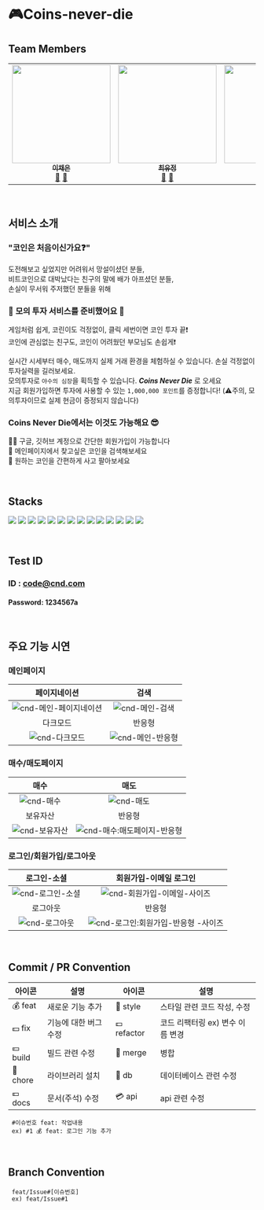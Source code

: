 # 🎮Coins-never-die

## Team Members

<!-- ALL-CONTRIBUTORS-LIST:START - Do not remove or modify this section -->
<!-- prettier-ignore-start -->
<!-- markdownlint-disable -->

<table>
  <tbody> 
    <tr>
      <td align="center"><a href="https://github.com/ichenny"><img src="https://user-images.githubusercontent.com/102204957/214783122-96b24bab-b372-4ecf-9d5f-38d9ae4ce9cb.png" width="200px;" alt=""/><br /><sub><b>이채은</b></sub></a><br /><a href="https://github.com/3-talking-potatoes/coins-never-die/commits?author=ichenny" title="Documentation">🐬</a> <a href="https://github.com/3-talking-potatoes/coins-never-die/pulls?q=is%3Apr+author%3Aichenny" title="Pull Requests">🥔</a></td>      
      <td align="center"><a href="https://github.com/z1zonemoi"><img src="https://user-images.githubusercontent.com/102204957/214783336-81c6dbe9-8029-4db2-855f-64cb4371c60e.png" width="200px;" alt=""/><br /><sub><b>
최유정</b></sub></a><br /><a href="https://github.com/3-talking-potatoes/coins-never-die/commits?author=z1zonemoi" title="Documentation">🐬</a> <a href="https://github.com/3-talking-potatoes/coins-never-die/pulls?q=is%3Apr+author%3Az1zonemoi" title="Pull Requests">🥔</a></td>
      <td align="center"><a href="https://github.com/94sssh"><img src="https://user-images.githubusercontent.com/102204957/214783258-2e8388ec-eda1-4191-bf22-312233bef727.png" width="200px;" alt=""/><br /><sub><b>한승호</b></sub></a><br /><a href="https://github.com/3-talking-potatoes/coins-never-die/commits?author=94sssh" title="Documentation">🐬</a> <a href="https://github.com/3-talking-potatoes/coins-never-die/pulls?q=is%3Apr+author%3A94sssh" title="Pull Requests">🥔</a></td>
    </tr>
  </tbody>
</table>

<!-- markdownlint-restore -->
<!-- prettier-ignore-end -->

<!-- ALL-CONTRIBUTORS-LIST:END -->

<br/>

## 서비스 소개
### "코인은 처음이신가요❓"  

도전해보고 싶었지만 어려워서 망설이셨던 분들,   
비트코인으로 대박났다는 친구의 말에 배가 아프셨던 분들,   
손실이 무서워 주저했던 분들을 위해   
  
### 🎉 **모의 투자 서비스를 준비했어요** 🎉   

게임처럼 쉽게, 코린이도 걱정없이, 클릭 세번이면 코인 투자 끝❗️  
코인에 관심없는 친구도, 코인이 어려웠던 부모님도 손쉽게❗️  

실시간 시세부터 매수, 매도까지 실제 거래 환경을 체험하실 수 있습니다. 손실 걱정없이 투자실력을 길러보세요.   
모의투자로 `야수의 심장`을 획득할 수 있습니다. _**Coins Never Die**_   로 오세요  
지금 회원가입하면 투자에 사용할 수 있는 `1,000,000 포인트`를 증정합니다! (⚠주의, 모의투자이므로 실제 현금이 증정되지 않습니다)

### Coins Never Die에서는 이것도 가능해요 😎

🙆‍♀️ 구글, 깃허브 계정으로 간단한 회원가입이 가능합니다  
🧐 메인페이지에서 찾고싶은 코인을 검색해보세요    
💸 원하는 코인을 간편하게 사고 팔아보세요 

<br>

## Stacks

<img src="https://img.shields.io/badge/Next.js 13-000000?style=for-the-badge&logo=Next.js&logoColor=white"></a>
<img src="https://img.shields.io/badge/TypeScript-3178C6?style=for-the-badge&logo=TypeScript&logoColor=white">
<img src="https://img.shields.io/badge/JavaScript-F7DF1E?style=for-the-badge&logo=JavaScript&logoColor=white">
<img src="https://img.shields.io/badge/React-61DAFB?style=for-the-badge&logo=React&logoColor=white">
<img src="https://img.shields.io/badge/React Query-FF4154?style=for-the-badge&logo=React Query&logoColor=white">
<img src="https://img.shields.io/badge/Recoil-3578E5?style=for-the-badge&logo=Recoil&logoColor=white">
<img src="https://img.shields.io/badge/Firebase-FFCA28?style=for-the-badge&logo=Firebase&logoColor=white">
<img src="https://img.shields.io/badge/Vercel-000000?style=for-the-badge&logo=Vercel&logoColor=white">
<img src="https://img.shields.io/badge/HTML5-E34F26?style=for-the-badge&logo=HTML5&logoColor=white">
<img src="https://img.shields.io/badge/CSS3-1572B6?style=for-the-badge&logo=CSS3&logoColor=white">
<img src="https://img.shields.io/badge/Tailwind CSS-06B6D4?style=for-the-badge&logo=Tailwind CSS&logoColor=white">
<img src="https://img.shields.io/badge/Axios-5A29E4?style=for-the-badge&logo=Axios&logoColor=white">
<img src="https://img.shields.io/badge/Prettier-F7B93E?style=for-the-badge&logo=Prettier&logoColor=white">
<img src="https://img.shields.io/badge/Figma-F24E1E?style=for-the-badge&logo=Figma&logoColor=white">

<br/>

## Test ID 

### ID : code@cnd.com

#### Password: 1234567a

<br/>

## 주요 기능 시연


### 메인페이지

|                                                                페이지네이션                                                                |                                                                검색                                                                 |
| :----------------------------------------------------------------------------------------------------------------------------------------: | :---------------------------------------------------------------------------------------------------------------------------------: |
| ![cnd-메인-페이지네이션](https://user-images.githubusercontent.com/107454269/220496789-74341d0d-b01e-4eb9-94a9-9ab163b8c91b.gif) |   ![cnd-메인-검색](https://user-images.githubusercontent.com/107454269/220497066-80dfe209-b087-40f0-a72a-b9381eb834a4.gif)   |
|                                                                  다크모드                                                                  |                                                               반응형                                                                |
|        ![cnd-다크모드](https://user-images.githubusercontent.com/107454269/220497242-acbb5194-88d1-41fe-a455-e705f0cc651e.gif)         | ![cnd-메인-반응형](https://user-images.githubusercontent.com/107454269/220497305-7c84fa6d-ccc5-4b71-8e90-96a6cc114283.gif) |

### 매수/매도페이지

|                                                             매수                                                             |                                                                        매도                                                                        |
| :--------------------------------------------------------------------------------------------------------------------------: | :------------------------------------------------------------------------------------------------------------------------------------------------: |
|    ![cnd-매수](https://user-images.githubusercontent.com/107454269/220497725-e9f8ac71-8d43-4d68-b41d-1e33ec8544f6.gif)     |               ![cnd-매도](https://user-images.githubusercontent.com/107454269/220497757-857c910f-03b7-412d-8de3-1d78c79e0178.gif)                |
|                                                           보유자산                                                           |                                                                       반응형                                                                       |
| ![cnd-보유자산](https://user-images.githubusercontent.com/107454269/220498027-81ac47b9-1a58-43f4-a575-4332741b4b66.gif) | ![cnd-매수:매도페이지-반응형](https://user-images.githubusercontent.com/107454269/220497975-549c28d3-72d6-4242-a95b-d5059c57a144.gif) |

### 로그인/회원가입/로그아웃

|                                                            로그인-소셜                                                            |                                                                      회원가입-이메일 로그인                                                                      |
| :-------------------------------------------------------------------------------------------------------------------------------: | :--------------------------------------------------------------------------------------------------------------------------------------------------------------: |
| ![cnd-로그인-소셜](https://user-images.githubusercontent.com/107454269/220498279-9f567b3b-f6f8-4fcd-bef3-5a0b4be84118.gif) |        ![cnd-회원가입-이메일-사이즈](https://user-images.githubusercontent.com/107454269/220505925-04994cc4-f55a-482a-b1e0-584c6641f6d2.gif)        |
|                                                             로그아웃                                                              |                                                                              반응형                                                                              |
|   ![cnd-로그아웃](https://user-images.githubusercontent.com/107454269/220498407-b3956407-190f-46db-bbac-326ad12816f0.gif)    | ![cnd-로그인:회원가입-반응형 -사이즈](https://user-images.githubusercontent.com/107454269/220505505-eda344c2-aa31-4f0c-a54f-b4f7173280df.gif) |

<br/>

## Commit / PR Convention


| 아이콘   | 설명                  | 아이콘      | 설명                             |
| -------- | --------------------- | ----------- | -------------------------------- |
| 💰 feat  | 새로운 기능 추가      | 💎 style    | 스타일 관련 코드 작성, 수정      |
| 💵 fix   | 기능에 대한 버그 수정 | 💷 refactor | 코드 리팩터링 ex) 변수 이름 변경 |
| 💴 build | 빌드 관련 수정        | 👛 merge    | 병합                             |
| 💸 chore | 라이브러리 설치       | 🏦 db       | 데이터베이스 관련 수정           |
| 💶 docs  | 문서(주석) 수정       | 💳 api      | api 관련 수정                    |

```
 #이슈번호 feat: 작업내용
 ex) #1 💰 feat: 로그인 기능 추가
```

 <br/>

## Branch Convention


```
 feat/Issue#[이슈번호]
 ex) feat/Issue#1
```

<br/>


